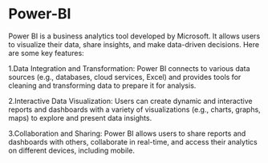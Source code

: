 # Power-BI
Power BI is a business analytics tool developed by Microsoft. It allows users to visualize their data, share insights, and make data-driven decisions.
Here are some key features:

1.Data Integration and Transformation:
Power BI connects to various data sources (e.g., databases, cloud services, Excel) and provides tools for cleaning and transforming data to prepare it for analysis.

2.Interactive Data Visualization:
Users can create dynamic and interactive reports and dashboards with a variety of visualizations (e.g., charts, graphs, maps) to explore and present data insights.

3.Collaboration and Sharing:
Power BI allows users to share reports and dashboards with others, collaborate in real-time, and access their analytics on different devices, including mobile.
